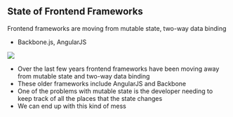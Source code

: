 ## State of Frontend Frameworks

Frontend frameworks are moving from mutable state, two-way data binding

* Backbone.js, AngularJS <!-- .element: class="fragment" data-fragment-index="1" -->

![](resources/2way.png) <!-- .element: class="fragment" data-fragment-index="2" -->

<aside class="notes">
  <ul>
    <li>Over the last few years frontend frameworks have been moving away from mutable state and two-way data binding</li>
    <li>These older frameworks include AngularJS and Backbone</li>
    <li>One of the problems with mutable state is the developer needing to keep track of all the places that the state changes</li>
    <li>We can end up with this kind of mess</li>
  </ul>
</aside>
